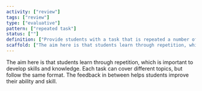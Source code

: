 ```yaml
---
activity: ["review"]
tags: ["review"]
type: ["evaluative"]
pattern: ["repeated task"]
status: [""]
definition: ["Provide students with a task that is repeated a number of times and utilise feedback to improve their process. "]
scaffold: ["The aim here is that students learn through repetition, which is important to develop skills and knowledge. Each task can cover different topics, but follow the same format. The feedback in between helps students improve their ability and skill. "]
---
```


The aim here is that students learn through repetition, which is important to develop skills and knowledge. Each task can cover different topics, but follow the same format. The feedback in between helps students improve their ability and skill.

